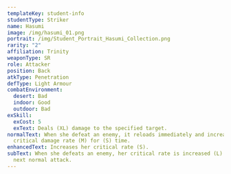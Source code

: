```yaml
---
templateKey: student-info
studentType: Striker
name: Hasumi
image: /img/hasumi_01.png
portrait: /img/Student_Portrait_Hasumi_Collection.png
rarity: "2"
affiliation: Trinity
weaponType: SR
role: Attacker
position: Back
atkType: Penetration
defType: Light Armour
combatEnvironment:
  desert: Bad
  indoor: Good
  outdoor: Bad
exSkill:
  exCost: 5
  exText: Deals (XL) damage to the specified target.
normalText: When she defeat an enemy, it reloads immediately and increases her
  critical damage rate (M) for (S) time.
enhancedText: Increases her critical rate (S).
subText: When she defeats an enemy, her critical rate is increased (L) until her
  next normal attack.
---
```

